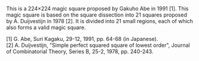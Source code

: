 This is a 224×224 magic square proposed by Gakuho Abe in 1991 [1]. This magic square is based on the square dissection into 21 squares proposed by A. Duijvestijn in 1978 [2]. It is divided into 21 small regions, each of which also forms a valid magic square.

[1] G. Abe, Suri Kagaku, 29-12, 1991, pp. 64-68 (in Japanese).  
[2] A. Duijvestijn, "Simple perfect squared square of lowest order", Journal of Combinatorial Theory, Series B, 25-2, 1978, pp. 240-243.  
